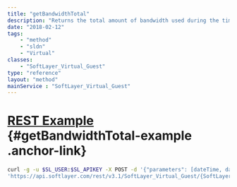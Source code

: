 ```yaml
---
title: "getBandwidthTotal"
description: "Returns the total amount of bandwidth used during the time specified for a computing instance. "
date: "2018-02-12"
tags:
    - "method"
    - "sldn"
    - "Virtual"
classes:
    - "SoftLayer_Virtual_Guest"
type: "reference"
layout: "method"
mainService : "SoftLayer_Virtual_Guest"
---
```


# [REST Example](#getBandwidthTotal-example) <a href="/article/rest/"><i class="fas fa-question"></i></a> {#getBandwidthTotal-example .anchor-link} 
```bash
curl -g -u $SL_USER:$SL_APIKEY -X POST -d '{"parameters": [dateTime, dateTime, string, string]}' \
'https://api.softlayer.com/rest/v3.1/SoftLayer_Virtual_Guest/{SoftLayer_Virtual_GuestID}/getBandwidthTotal'
```
